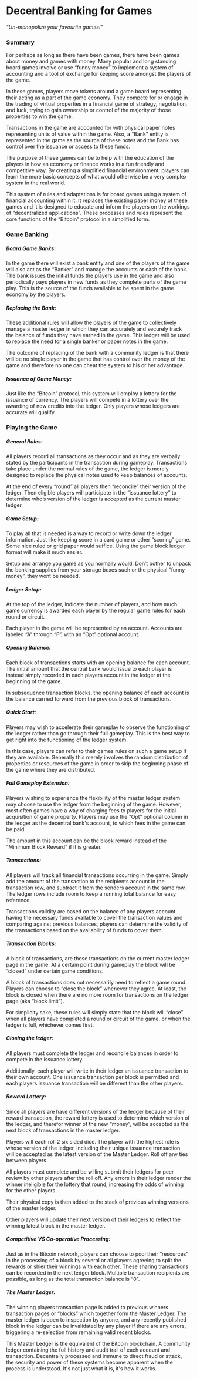 # Decentral Banking for Games

*"Un-monopolize your favourite games!"*

### Summary

For perhaps as long as there have been games, there have been games about money and games with money. Many popular and long standing board games involve or use “funny money” to implement a system of accounting and a tool of exchange for keeping score amongst the players of the game.In these games, players move tokens around a game board representing their acting as a part of the game economy. They compete for or engage in the trading of virtual properties in a financial game of strategy, negotiation, and luck, trying to gain ownership or control of the majority of those properties to win the game.Transactions in the game are accounted for with physical paper notes representing units of value within the game. Also, a “Bank” entity is represented in the game as the source of these notes and the Bank has control over the issuance or access to these funds. The purpose of these games can be to help with the education of the players in how an economy or finance works in a fun friendly and competitive way. By creating a simplified financial environment, players can learn the more basic concepts of what would otherwise be a very complex system in the real world. This system of rules and adaptations is for board games using a system of financial accounting within it. It replaces the existing paper money of these games and it is designed to educate and inform the players on the workings of “decentralized applications”. These processes and rules represent the core functions of the “Bitcoin” protocol in a simplified form.### Game Banking
##### Board Game Banks:
In the game there will exist a bank entity and one of the players of the game will also act as the “Banker” and manage the accounts or cash of the bank. The bank issues the initial funds the players use in the game and also periodically pays players in new funds as they complete parts of the game play. This is the source of the funds available to be spent in the game economy by the players.
##### Replacing the Bank:
These additional rules will allow the players of the game to collectively manage a master ledger in which they can accurately and securely track the balance of funds they have earned in the game. This ledger will be used to replace the need for a single banker or paper notes in the game.
The outcome of replacing of the bank with a community ledger is that there will be no single player in the game that has control over the money of the game and therefore no one can cheat the system to his or her advantage.
##### Issuance of Game Money:
Just like the “Bitcoin” protocol, this system will employ a lottery for the issuance of currency. The players will compete in a lottery over the awarding of new credits into the ledger. Only players whose ledgers are accurate will qualify.
### Playing the Game

##### General Rules:
All players record all transactions as they occur and as they are verbally stated by the participants in the transaction during gameplay. Transactions take place under the normal rules of the game, the ledger is merely designed to replace the physical notes used to keep balances of accounts.At the end of every “round” all players then “reconcile” their version of the ledger. Then eligible players will participate in the “issuance lottery” to determine who’s version of the ledger is accepted as the current master ledger.##### Game Setup:
To play all that is needed is a way to record or write down the ledger information. Just like keeping score in a card game or other “scoring” game. Some nice ruled or grid paper would suffice. Using the game block ledger format will make it much easier.Setup and arrange you game as you normally would. Don’t bother to unpack the banking supplies from your storage boxes such or the physical “funny money”, they wont be needed.

##### Ledger Setup:
At the top of the ledger, indicate the number of players, and how much game currency is awarded each player by the regular game rules for each round or circuit.Each player in the game will be represented by an account. Accounts are labeled “A” through “F”, with an “Opt” optional account.##### Opening Balance:
Each block of transactions starts with an opening balance for each account. The initial amount that the central bank would issue to each player is instead simply recorded in each players account in the ledger at the beginning of the game.
In subsequence transaction blocks, the opening balance of each account is the balance carried forward from the previous block of transactions.
##### Quick Start:
Players may wish to accelerate their gameplay to observe the functioning of the ledger rather than go through their full gameplay. This is the best way to get right into the functioning of the ledger system.
In this case, players can refer to their games rules on such a game setup if they are available. Generally this merely involves the random distribution of properties or resources of the game in order to skip the beginning phase of the game where they are distributed.##### Full Gameplay Extension:
Players wishing to experience the flexibility of the master ledger system may choose to use the ledger from the beginning of the game. However, most often games have a way of charging fees to players for the initial acquisition of game property. Players may use the “Opt” optional column in the ledger as the decentral bank's account, to which fees in the game can be paid.
The amount in this account can be the block reward instead of the “Minimum Block Reward” if it is greater.##### Transactions:
All players will track all financial transactions occurring in the game. Simply add the amount of the transaction to the recipients account in the transaction row, and subtract it from the senders account in the same row. The ledger rows include room to keep a running total balance for easy reference.Transactions validity are based on the balance of any players account having the necessary funds available to cover the transaction values and comparing against previous balances, players can determine the validity of the transactions based on the availability of funds to cover them.##### Transaction Blocks:
A block of transactions, are those transactions on the current master ledger page in the game. At a certain point during gameplay the block will be “closed” under certain game conditions.A block of transactions does not necessarily need to reflect a game round. Players can choose to “close the block” whenever they agree. At least, the block is closed when there are no more room for transactions on the ledger page (aka “block limit”).For simplicity sake, these rules will simply state that the block will “close” when all players have completed a round or circuit of the game, or when the ledger is full, whichever comes first.
##### Closing the ledger:
All players must complete the ledger and reconcile balances in order to compete in the issuance lottery. Additionally, each player will write in their ledger an issuance transaction to their own account. One issuance transaction per block is permitted and each players issuance transaction will be different than the other players.##### Reward Lottery:
Since all players are have different versions of the ledger because of their reward transaction, the reward lottery is used to determine which version of the ledger, and therefor winner of the new “money”, will be accepted as the next block of transactions in the master ledger.Players will each roll 2 six sided dice. The player with the highest role is whose version of the ledger, including their unique issuance transaction, will be accepted as the latest version of the Master Ledger. Roll off any ties between players.All players must complete and be willing submit their ledgers for peer review by other players after the roll off. Any errors in their ledger render the winner ineligible for the lottery that round, increasing the odds of winning for the other players.Their physical copy is then added to the stack of previous winning versions of the master ledger.Other players will update their next version of their ledgers to reflect the winning latest block in the master ledger.##### Competitive VS Co-operative Processing:
Just as in the Bitcoin network, players can choose to pool their “resources” in the processing of a block by several or all players agreeing to split the rewards or shier their winnings with each other. These sharing transactions can be recorded in the next ledger block. Multiple transaction recipients are possible, as long as the total transaction balance is “0”.
##### The Master Ledger:
The winning players transaction page is added to previous winners transaction pages or “blocks” which together form the Master Ledger. The master ledger is open to inspection by anyone, and any recently published block in the ledger can be invalidated by any player if there are any errors, triggering a re-selection from remaining valid recent blocks.
This Master Ledger is the equivalent of the Bitcoin blockchain. A community ledger containing the full history and audit trail of each account and transaction. Decentrally processed and immune to direct fraud or attack, the security and power of these systems become apparent when the process is understood. It's not just what it is, it's how it works.